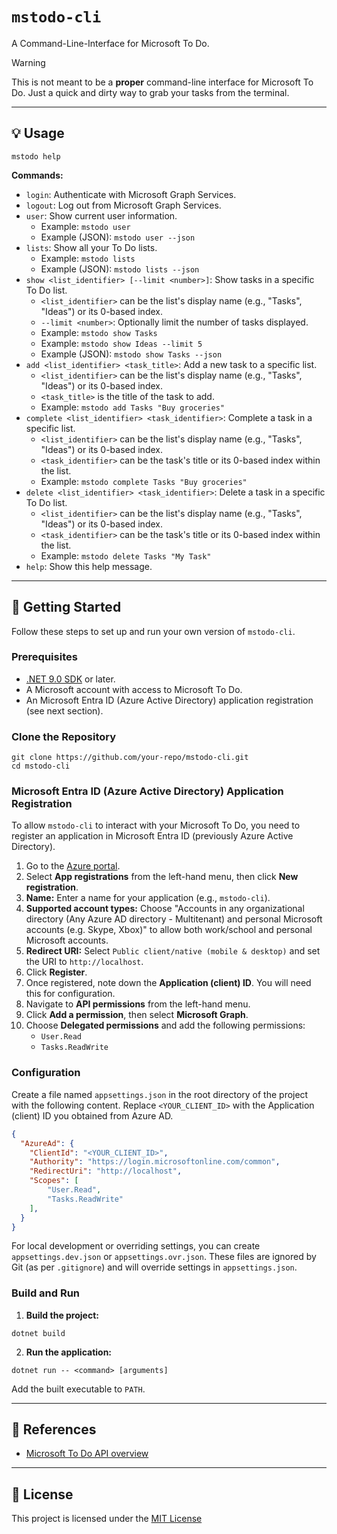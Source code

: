 # `mstodo-cli`

A Command-Line-Interface for Microsoft To Do.

> [!WARNING]
> This is not meant to be a **proper** command-line interface for Microsoft To Do. Just a quick and dirty way to grab your tasks from the terminal.

---

## 💡 Usage

```pwsh
mstodo help
```

**Commands:**

-   `login`: Authenticate with Microsoft Graph Services.
-   `logout`: Log out from Microsoft Graph Services.
-   `user`: Show current user information.
    *   Example: `mstodo user`
    *   Example (JSON): `mstodo user --json`
-   `lists`: Show all your To Do lists.
    *   Example: `mstodo lists`
    *   Example (JSON): `mstodo lists --json`
-   `show <list_identifier> [--limit <number>]`: Show tasks in a specific To Do list.
    *   `<list_identifier>` can be the list's display name (e.g., "Tasks", "Ideas") or its 0-based index.
    *   `--limit <number>`: Optionally limit the number of tasks displayed.
    *   Example: `mstodo show Tasks`
    *   Example: `mstodo show Ideas --limit 5`
    *   Example (JSON): `mstodo show Tasks --json`
-   `add <list_identifier> <task_title>`: Add a new task to a specific list.
    *   `<list_identifier>` can be the list's display name (e.g., "Tasks", "Ideas") or its 0-based index.
    *   `<task_title>` is the title of the task to add.
    *   Example: `mstodo add Tasks "Buy groceries"`
-   `complete <list_identifier> <task_identifier>`: Complete a task in a specific list.
    *   `<list_identifier>` can be the list's display name (e.g., "Tasks", "Ideas") or its 0-based index.
    *   `<task_identifier>` can be the task's title or its 0-based index within the list.
    *   Example: `mstodo complete Tasks "Buy groceries"`
-   `delete <list_identifier> <task_identifier>`: Delete a task in a specific To Do list.
    *   `<list_identifier>` can be the list's display name (e.g., "Tasks", "Ideas") or its 0-based index.
    *   `<task_identifier>` can be the task's title or its 0-based index within the list.
    *   Example: `mstodo delete Tasks "My Task"`
-   `help`: Show this help message.

---

## 🚀 Getting Started

Follow these steps to set up and run your own version of `mstodo-cli`.

### Prerequisites

-   [.NET 9.0 SDK](https://dotnet.microsoft.com/download/dotnet/9.0) or later.
-   A Microsoft account with access to Microsoft To Do.
-   An Microsoft Entra ID (Azure Active Directory) application registration (see next section).

### Clone the Repository

```pwsh
git clone https://github.com/your-repo/mstodo-cli.git
cd mstodo-cli
```

### Microsoft Entra ID (Azure Active Directory) Application Registration

To allow `mstodo-cli` to interact with your Microsoft To Do, you need to register an application in Microsoft Entra ID (previously Azure Active Directory).

1.  Go to the [Azure portal](https://portal.azure.com/).
2.  Select **App registrations** from the left-hand menu, then click **New registration**.
3.  **Name:** Enter a name for your application (e.g., `mstodo-cli`).
4.  **Supported account types:** Choose "Accounts in any organizational directory (Any Azure AD directory - Multitenant) and personal Microsoft accounts (e.g. Skype, Xbox)" to allow both work/school and personal Microsoft accounts.
5.  **Redirect URI:** Select `Public client/native (mobile & desktop)` and set the URI to `http://localhost`.
6.  Click **Register**.
7.  Once registered, note down the **Application (client) ID**. You will need this for configuration.
8.  Navigate to **API permissions** from the left-hand menu.
9.  Click **Add a permission**, then select **Microsoft Graph**.
10. Choose **Delegated permissions** and add the following permissions:
    *   `User.Read`
    *   `Tasks.ReadWrite`

### Configuration

Create a file named `appsettings.json` in the root directory of the project with the following content. Replace `<YOUR_CLIENT_ID>` with the Application (client) ID you obtained from Azure AD.

```json
{
  "AzureAd": {
    "ClientId": "<YOUR_CLIENT_ID>",
    "Authority": "https://login.microsoftonline.com/common",
    "RedirectUri": "http://localhost",
    "Scopes": [
        "User.Read",
        "Tasks.ReadWrite"
    ],
  }
}
```

For local development or overriding settings, you can create `appsettings.dev.json` or `appsettings.ovr.json`. These files are ignored by Git (as per `.gitignore`) and will override settings in `appsettings.json`.

### Build and Run

1.  **Build the project:**

```pwsh
dotnet build
```

2.  **Run the application:**

```pwsh
dotnet run -- <command> [arguments]
```

Add the built executable to `PATH`.

---

## 📕 References

- [Microsoft To Do API overview](https://learn.microsoft.com/en-us/graph/todo-concept-overview)

---

## 📄 License

This project is licensed under the [MIT License](./LICENSE)
